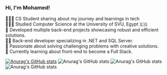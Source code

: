 ### Hi, I'm Mohamed!
<p dir="auto">👩🏻‍💻 CS Student sharing about my journey and learnings in tech<br> 
👩🏻‍🎓 Studied <a>Computer Science</a> at the University of SVU, Egypt 🇪🇬<br> 
📂 Developed multiple back-end projects showcasing robust and efficient solutions.<br> 
👨‍💻 Back-end developer specializing in .NET and SQL Server.<br> 
🧩 Passionate about solving challenging problems with creative solutions.<br>
💭 Currently learning about front-end to become a Full Stack.<br> 
</p>

[![Anurag's GitHub stats](https://github-readme-stats.vercel.app/api?username=MohamedAftah004)](https://github.com/MohamedAftah004/github-readme-stats)
![Anurag's GitHub stats](https://github-readme-stats.vercel.app/api?username=MohamedAftah004&show_icons=true&theme=radical)
![Anurag's GitHub stats](https://github-readme-stats.vercel.app/api?username=MohamedAftah004&show_icons=true&theme=onedark)
![Anurag's GitHub stats](https://github-readme-stats.vercel.app/api?username=MohamedAftah004&show_icons=true&theme=dark)
